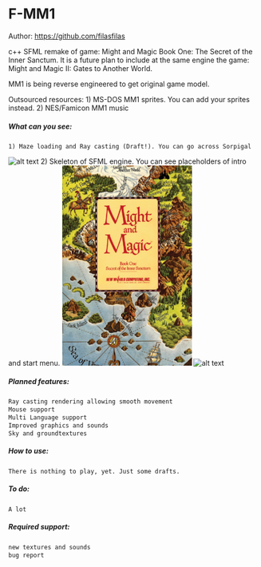 # F-MM1
Author: https://github.com/filasfilas

c++ SFML remake of game: 
Might and Magic Book One: The Secret of the Inner Sanctum.
It is a future plan to include at the same engine the game:
Might and Magic II: Gates to Another World.

MM1 is being reverse engineered to get original game model.

Outsourced resources:
	1) MS-DOS MM1 sprites. You can add your sprites instead. 
	2) NES/Famicon MM1 music

##### What can you see:
	1) Maze loading and Ray casting (Draft!). You can go across Sorpigal
![alt text](https://github.com/filasfilas/F-MM1/screenshots/render.png?raw=true)
	2) Skeleton of SFML engine. You can see placeholders of intro and start menu.
![alt text](https://github.com/filasfilas/F-MM1/blob/main/screenshots/intro.png?raw=true)
![alt text](https://github.com/filasfilas/F-MM1/screenshots/main-menu.png?raw=true)

##### Planned features:
    Ray casting rendering allowing smooth movement
    Mouse support
    Multi Language support
    Improved graphics and sounds
    Sky and groundtextures

##### How to use:
    There is nothing to play, yet. Just some drafts.

##### To do:
    A lot

##### Required support:
	new textures and sounds
	bug report

